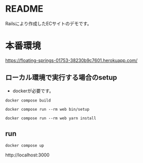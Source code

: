 # README

Railsにより作成したECサイトのデモです。

# 本番環境

https://floating-springs-01753-38230b9c7601.herokuapp.com/

## ローカル環境で実行する場合のsetup

- dockerが必要です。

```
docker compose build
```

```
docker compose run --rm web bin/setup
```

```
docker compose run --rm web yarn install
```

## run

```
docker compose up
```

http://localhost:3000

